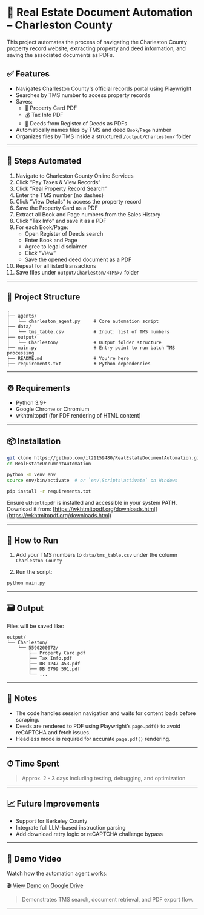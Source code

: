 
# 🏡 Real Estate Document Automation – Charleston County

This project automates the process of navigating the Charleston County property record website, extracting property and deed information, and saving the associated documents as PDFs.

## ✅ Features

- Navigates Charleston County's official records portal using Playwright
- Searches by TMS number to access property records
- Saves:
  - 🧾 Property Card PDF
  - 💰 Tax Info PDF
  - 📄 Deeds from Register of Deeds as PDFs
- Automatically names files by TMS and deed `Book`/`Page` number
- Organizes files by TMS inside a structured `/output/Charleston/` folder

---

## 🔁 Steps Automated

1. Navigate to Charleston County Online Services
2. Click “Pay Taxes & View Records”
3. Click “Real Property Record Search”
4. Enter the TMS number (no dashes)
5. Click “View Details” to access the property record
6. Save the Property Card as a PDF
7. Extract all Book and Page numbers from the Sales History
8. Click “Tax Info” and save it as a PDF
9. For each Book/Page:
   - Open Register of Deeds search
   - Enter Book and Page
   - Agree to legal disclaimer
   - Click “View”
   - Save the opened deed document as a PDF
10. Repeat for all listed transactions
11. Save files under `output/Charleston/<TMS>/` folder

---


## 📂 Project Structure

```
.
├── agents/
│   └── charleston_agent.py     # Core automation script
├── data/
│   └── tms_table.csv           # Input: list of TMS numbers
├── output/
│   └── Charleston/             # Output folder structure
├── main.py                     # Entry point to run batch TMS processing
├── README.md                   # You're here
├── requirements.txt            # Python dependencies
```

---

## ⚙️ Requirements

- Python 3.9+
- Google Chrome or Chromium
- wkhtmltopdf (for PDF rendering of HTML content)

---

## 📦 Installation

```bash
git clone https://github.com/it21159480/RealEstateDocumentAutomation.git
cd RealEstateDocumentAutomation

python -m venv env
source env/bin/activate  # or `env\Scripts\activate` on Windows

pip install -r requirements.txt
```

Ensure `wkhtmltopdf` is installed and accessible in your system PATH.  
Download it from: [https://wkhtmltopdf.org/downloads.html](https://wkhtmltopdf.org/downloads.html)

---

## 🏁 How to Run

1. Add your TMS numbers to `data/tms_table.csv` under the column `Charleston County`

2. Run the script:

```bash
python main.py
```

---

## 🗃 Output

Files will be saved like:

```
output/
└── Charleston/
    └── 5590200072/
        ├── Property Card.pdf
        ├── Tax Info.pdf
        ├── DB 1247 453.pdf
        ├── DB 0799 591.pdf
        └── ...
```

---

## 🚦 Notes

- The code handles session navigation and waits for content loads before scraping.
- Deeds are rendered to PDF using Playwright’s `page.pdf()` to avoid reCAPTCHA and fetch issues.
- Headless mode is required for accurate `page.pdf()` rendering.

---

## ⏱ Time Spent

> Approx. 2 - 3 days including testing, debugging, and optimization

---

## 📈 Future Improvements

- Support for Berkeley County
- Integrate full LLM-based instruction parsing
- Add download retry logic or reCAPTCHA challenge bypass

---
## 🎥 Demo Video

Watch how the automation agent works:

🎬 [View Demo on Google Drive](https://drive.google.com/file/d/1P_B_8o8XHvEAcOL6MDVMtFWwetDfi1Ba/view?usp=sharing)

> Demonstrates TMS search, document retrieval, and PDF export flow.
---

